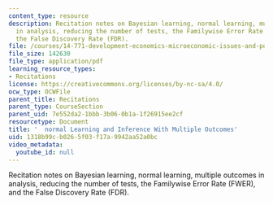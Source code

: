 ```yaml
---
content_type: resource
description: Recitation notes on Bayesian learning, normal learning, multiple outcomes
  in analysis, reducing the number of tests, the Familywise Error Rate (FWER), and
  the False Discovery Rate (FDR).
file: /courses/14-771-development-economics-microeconomic-issues-and-policy-models-fall-2008/1318b99cb0265f03f17a9942aa52a0bc_rec8.pdf
file_size: 142630
file_type: application/pdf
learning_resource_types:
- Recitations
license: https://creativecommons.org/licenses/by-nc-sa/4.0/
ocw_type: OCWFile
parent_title: Recitations
parent_type: CourseSection
parent_uid: 7e552da2-1bbb-3b06-0b1a-1f26915ee2cf
resourcetype: Document
title: '  normal Learning and Inference With Multiple Outcomes'
uid: 1318b99c-b026-5f03-f17a-9942aa52a0bc
video_metadata:
  youtube_id: null
---
```

Recitation notes on Bayesian learning, normal learning, multiple outcomes in analysis, reducing the number of tests, the Familywise Error Rate (FWER), and the False Discovery Rate (FDR).